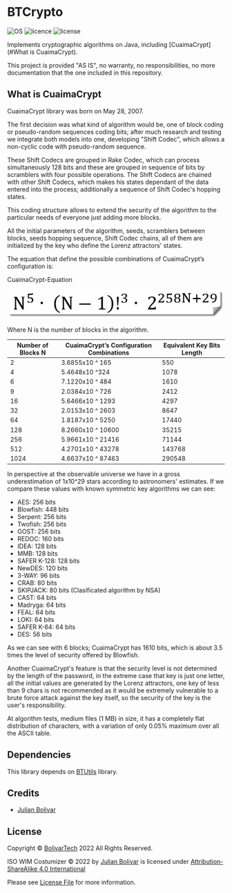 # BTCrypto

![OS](https://img.shields.io/badge/OS-JRE-darkgreen)
![licence](https://img.shields.io/badge/language-Java-brightgreen.svg?style=flat-square)
![license](https://img.shields.io/badge/license-MIT-brightgreen.svg?style=flat-square)

Implements cryptographic algorithms on Java, including [CuaimaCrypt](#What is CuaimaCrypt).

This project is provided "AS IS", no warranty, no responsibilities, no more documentation that the one included in this
repository.

## What is CuaimaCrypt

CuaimaCrypt library was born on May 28, 2007.

The first decision was what kind of algorithm would be, one of block coding or pseudo-random sequences coding bits; 
after much research and testing we integrate both models into one, developing "Shift Codec", which allows a non-cyclic
code with pseudo-random sequence.

These Shift Codecs are grouped in Rake Codec, which can process simultaneously 128 bits and these are grouped in
sequence of bits by scramblers with four possible operations. The Shift Codecs are chained with other Shift Codecs,
which makes his states dependant of the data entered into the process; additionally a sequence of Shift Codec's hopping
states.

This coding structure allows to extend the security of the algorithm to the particular needs of everyone just adding
more blocks.

All the initial parameters of the algorithm, seeds, scramblers between blocks, seeds hopping sequence, Shift Codec
chains, all of them are initialized by the key who define the Lorenz attractors' states.

The equation that define the possible combinations of CuaimaCrypt’s configuration is:

CuaimaCrypt-Equation

![CuaimaCrypt Equation](./img/cuaimacrypt-equation.png)

Where N is the number of blocks in the algorithm.

|Number of Blocks N | CuaimaCrypt’s Configuration Combinations | Equivalent Key Bits Length |
|-------------------|------------------------------------------|----------------------------|
| 2 | 3.6855x10 ^ 165                          | 550 |
| 4 | 5.4648x10 ^324                           | 1078 |
| 6 | 7.1220x10 ^ 484                          | 1610 |
| 9 | 2.0384x10 ^ 726                          | 2412 |
| 16 | 5.6466x10 ^ 1293 | 4297 |
| 32 | 2.0153x10 ^ 2603 | 8647 |
| 64 | 1.8187x10 ^ 5250 | 17440 |
| 128 | 8.2660x10 ^ 10600 | 35215 |
| 256 | 5.9661x10 ^ 21416 | 71144 |
| 512 | 4.2701x10 ^ 43278 | 143768 |
| 1024 | 4.6637x10 ^ 87463 | 290548 |

In perspective at the observable universe we have in a gross underestimation of 1x10^29 stars according to astronomers'
estimates. If we compare these values with known symmetric key algorithms we can see:

- AES: 256 bits
- Blowfish: 448 bits
- Serpent: 256 bits
- Twofish: 256 bits
- GOST: 256 bits
- REDOC: 160 bits
- IDEA: 128 bits
- MMB: 128 bits
- SAFER K-128: 128 bits
- NewDES: 120 bits
- 3-WAY: 96 bits
- CRAB: 80 bits
- SKIPJACK: 80 bits (Clasificated algorithm by NSA)
- CAST: 64 bits
- Madryga: 64 bits
- FEAL: 64 bits
- LOKI: 64 bits
- SAFER K-64: 64 bits
- DES: 56 bits

As we can see with 6 blocks; CuaimaCrypt has 1610 bits, which is about 3.5 times the level of security offered by Blowfish.

Another CuaimaCrypt's feature is that the security level is not determined by the length of the password, in the extreme
case that key is just one letter, all the initial values are generated by the Lorenz attractors, one key of less than
9 chars is not recommended as it would be extremely vulnerable to a brute force attack against the key itself, so the
security of the key is the user's responsibility.

At algorithm tests, medium files (1 MB) in size, it has a completely flat distribution of characters, with a variation
of only 0.05% maximum over all the ASCII table.


## Dependencies

This library depends on [BTUtils](https://github.com/BolivarTech/BTUtils) library.

## Credits

- [Julian Bolivar](https://www.linkedin.com/in/jbolivarg/)

## License

Copyright © [BolivarTech](https://www.bolivartech.com) 2022 All Rights Reserved.

ISO WIM Costumizer © 2022 by [Julian Bolivar](https://www.bolivartech.com) is licensed under [Attribution-ShareAlike 4.0 International](https://creativecommons.org/licenses/by-sa/4.0/legalcode)

Please see [License File](LICENSE.md) for more information.